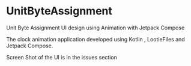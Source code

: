 # UnitByteAssignment
 Unit Byte Assignment UI design using Animation with Jetpack Compose

 The clock animation application developed using Kotlin , LootieFiles and Jetpack Compose.

Screen Shot of the UI is in the issues section
